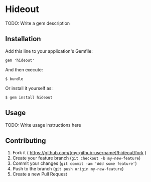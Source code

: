 # Hideout

TODO: Write a gem description

## Installation

Add this line to your application's Gemfile:

    gem 'hideout'

And then execute:

    $ bundle

Or install it yourself as:

    $ gem install hideout

## Usage

TODO: Write usage instructions here

## Contributing

1. Fork it ( https://github.com/[my-github-username]/hideout/fork )
2. Create your feature branch (`git checkout -b my-new-feature`)
3. Commit your changes (`git commit -am 'Add some feature'`)
4. Push to the branch (`git push origin my-new-feature`)
5. Create a new Pull Request
